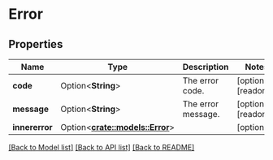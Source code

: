 # Error

## Properties

Name | Type | Description | Notes
------------ | ------------- | ------------- | -------------
**code** | Option<**String**> | The error code. | [optional][readonly]
**message** | Option<**String**> | The error message. | [optional][readonly]
**innererror** | Option<[**crate::models::Error**](Error.md)> |  | [optional]

[[Back to Model list]](../README.md#documentation-for-models) [[Back to API list]](../README.md#documentation-for-api-endpoints) [[Back to README]](../README.md)


